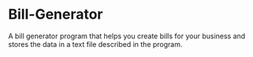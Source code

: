 # Bill-Generator
A bill generator program that helps you create bills for your business and stores the data in a text file described in the program.

